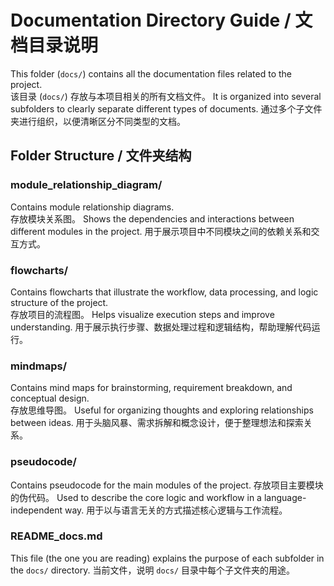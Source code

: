 # Documentation Directory Guide / 文档目录说明

This folder (`docs/`) contains all the documentation files related to the project.  
该目录 (`docs/`) 存放与本项目相关的所有文档文件。
It is organized into several subfolders to clearly separate different types of documents.
通过多个子文件夹进行组织，以便清晰区分不同类型的文档。

## Folder Structure / 文件夹结构

### module_relationship_diagram/

Contains module relationship diagrams.  
存放模块关系图。
Shows the dependencies and interactions between different modules in the project.
用于展示项目中不同模块之间的依赖关系和交互方式。

### flowcharts/

Contains flowcharts that illustrate the workflow, data processing, and logic structure of the project.  
存放项目的流程图。
Helps visualize execution steps and improve understanding.
用于展示执行步骤、数据处理过程和逻辑结构，帮助理解代码运行。

### mindmaps/

Contains mind maps for brainstorming, requirement breakdown, and conceptual design.  
存放思维导图。
Useful for organizing thoughts and exploring relationships between ideas.
用于头脑风暴、需求拆解和概念设计，便于整理想法和探索关系。

### pseudocode/

Contains pseudocode for the main modules of the project.
存放项目主要模块的伪代码。
Used to describe the core logic and workflow in a language-independent way.
用于以与语言无关的方式描述核心逻辑与工作流程。

### README_docs.md

This file (the one you are reading) explains the purpose of each subfolder in the `docs/` directory.
当前文件，说明 `docs/` 目录中每个子文件夹的用途。
